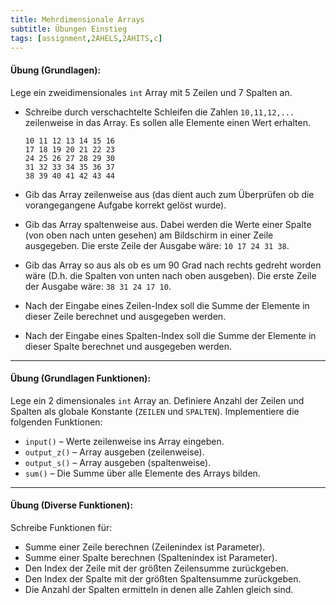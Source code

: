 ```yaml
---
title: Mehrdimensionale Arrays
subtitle: Übungen Einstieg
tags: [assignment,2AHELS,2AHITS,c]
---
```


#### **Übung (Grundlagen):**

Lege ein zweidimensionales `int` Array mit 5 Zeilen und 7 Spalten an.

- Schreibe durch verschachtelte Schleifen die Zahlen `10,11,12,...` zeilenweise in das Array. Es sollen alle Elemente einen Wert erhalten.

  ```
  10 11 12 13 14 15 16 
  17 18 19 20 21 22 23 
  24 25 26 27 28 29 30 
  31 32 33 34 35 36 37 
  38 39 40 41 42 43 44 
  ```

- Gib das Array zeilenweise aus (das dient auch zum Überprüfen ob die vorangegangene Aufgabe korrekt gelöst wurde).

- Gib das Array spaltenweise aus. Dabei werden die Werte einer Spalte (von oben nach unten gesehen) am Bildschirm in einer Zeile ausgegeben. 
  Die erste Zeile der Ausgabe wäre: `10 17 24 31 38`.
  
- Gib das Array so aus als ob es um 90 Grad nach rechts gedreht worden wäre (D.h. die Spalten von unten nach oben ausgeben).
  Die erste Zeile der Ausgabe wäre: `38 31 24 17 10`.
  
- Nach der Eingabe eines Zeilen-Index soll die Summe der Elemente in dieser Zeile berechnet und ausgegeben werden.

- Nach der Eingabe eines Spalten-Index soll die Summe der Elemente in dieser Spalte berechnet und ausgegeben werden.




---

#### **Übung (Grundlagen Funktionen):**

Lege ein 2 dimensionales `int` Array an. Definiere Anzahl der Zeilen und Spalten als globale Konstante (`ZEILEN` und `SPALTEN`). Implementiere die folgenden Funktionen:

- `input()` – Werte zeilenweise ins Array eingeben.
- `output_z()` – Array ausgeben (zeilenweise).
- `output_s()` – Array ausgeben (spaltenweise).
- `sum()` – Die Summe über alle Elemente des Arrays bilden.



---

#### **Übung (Diverse Funktionen):**

Schreibe Funktionen für:
- Summe einer Zeile berechnen (Zeilenindex ist Parameter).
- Summe einer Spalte berechnen (Spaltenindex ist Parameter).
- Den Index der Zeile mit der größten Zeilensumme zurückgeben.
- Den Index der Spalte mit der größten Spaltensumme zurückgeben.
- Die Anzahl der Spalten ermitteln in denen alle Zahlen gleich sind.
